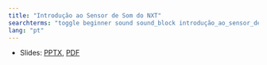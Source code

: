 ```yaml
---
title: "Introdução ao Sensor de Som do NXT"
searchterms: "toggle beginner sound sound_block introdução_ao_sensor_de_som_do_nxt"
lang: "pt"
---
```

 <ul>
 <li class="ng-binding">Slides:
 <a href="ProgrammingLessons/beginner/SoundSensor.pptx">PPTX</a>,
 <a href="ProgrammingLessons/beginner/SoundSensor.pdf">PDF</a>
 </li>
 </ul>

